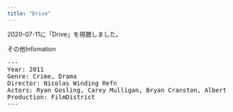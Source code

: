 ```yaml
---
title: "Drive"
---
```

2020-07-11に「Drive」を視聴しました。

その他Infomation
<pre>
---
Year: 2011
Genre: Crime, Drama
Director: Nicolas Winding Refn
Actors: Ryan Gosling, Carey Mulligan, Bryan Cranston, Albert Brooks
Production: FilmDistrict
---
</pre>